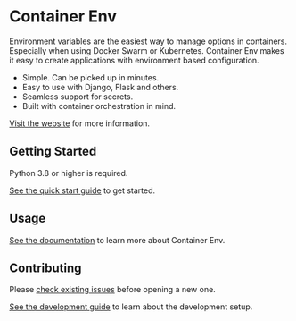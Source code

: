 # Container Env

Environment variables are the easiest way to manage options in containers.
Especially when using Docker Swarm or Kubernetes.
Container Env makes it easy to create applications with environment based
configuration.

* Simple. Can be picked up in minutes.
* Easy to use with Django, Flask and others.
* Seamless support for secrets.
* Built with container orchestration in mind.

[Visit the website](https://lkummer.github.io/container-env/) for more information.

## Getting Started

Python 3.8 or higher is required.

[See the quick start guide](https://lkummer.github.io/container-env/guide/quickstart/)
to get started.

## Usage

[See the documentation](http://localhost:1313/container-env/guide/)
to learn more about Container Env.

## Contributing

Please [check existing issues](https://github.com/LKummer/container-env/issues)
before opening a new one.

[See the development guide](https://lkummer.github.io/container-env/guide/development/)
to learn about the development setup.
